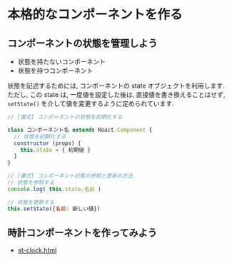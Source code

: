 # 本格的なコンポーネントを作る
## コンポーネントの状態を管理しよう

- 状態を持たないコンポーネント
- 状態を持つコンポーネント

状態を記述するためには, コンポーネントの state オブジェクトを利用します.<br>
ただし, この state は, 一度値を設定した後は, 直接値を書き換えることはせず, `setState()` を介して値を変更するように定められています.

```js
// [書式] コンポーネントの状態を初期化する

class コンポーネント名 extends React.Component {
  // 状態を初期化する
  constructor (props) {
    this.state = { 初期値 }
  }
}
```

```js
// [書式] コンポーネント状態の参照と更新の方法
// 状態を参照する
console.log( this.state.名前 )

// 状態を更新する
this.setState({名前: 新しい値})
```

## 時計コンポーネントを作ってみよう

- [st-clock.html](st-clock.html)
